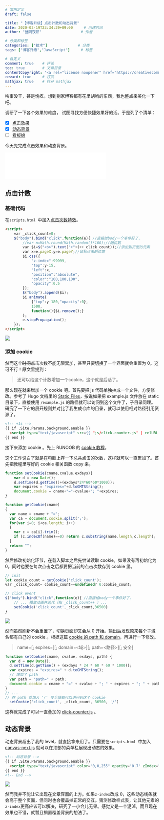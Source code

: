 ```yaml
---
# 常用定义
draft: false

title: "【博客升级】点击计数和动态背景"
date: 2020-02-19T23:34:29+09:00		# 创建时间
author: "昼阴夜阳"             		# 作者

# 分类和标签
categories: ["技术"]		     	# 分类
tags: ["博客升级","JavaScript"]  	# 标签

# 自定义
comment: true	 # 评论
toc: true        # 文章目录
contentCopyright: '<a rel="license noopener" href="https://creativecommons.org/licenses/by-nc-nd/4.0/" target="_blank">CC BY-NC-ND 4.0</a>'	#版权规则
reward: true	 # 打赏
mathjax: true    # 打开 mathjax
---
```


啥事没干，甚是愧疚。想到别家博客都有花里胡哨的东西，我也整点来美化一下吧。

调研了一下各个效果的难度， 试图寻找方便快捷效果好的活。于是列了个清单：

- [x] [点击效果](#点击计数)
- [x] [动态背景](#动态背景)
- [ ] [看板娘](../博客升级看板娘/)

今天先完成点击效果和动态背景。

<iframe frameborder="no" border="0" marginwidth="0" marginheight="0" width=330 height=86 src="//music.163.com/outchain/player?type=2&id=449402984&auto=0&height=66">
</iframe>

## 点击计数

### 基础代码

在`scripts.html `中加入[点击次数特效](http://caibaojian.com/clickcount.html)。

```html
<script>
    var _click_count=0;
    $("body").bind("click",function(e){ //直接给body一个事件好了.
        //var n=Math.round(Math.random()*100);//随机数
        var $i=$("<b>").text("+"+(++_click_count));//添加到页面的元素
        var x=e.pageX,y=e.pageY;//鼠标点击的位置
        $i.css({
            "z-index":99999,
            "top":y-15,
            "left":x,
            "position":"absolute",
            "color":"100,100,100",
            "opacity":0.5
        });
        $("body").append($i);
        $i.animate(
            {"top":y-180,"opacity":0},
            1500,
            function(){$i.remove();}
        );
        e.stopPropagation();
    });
</script>
```

![](https://gitee.com/GZ1A/image-hosting/raw/master/blog/2020/02/20200220025550.png)

### 添加 cookie

然而这个~~时间~~点击次数不能无限累加，甚至只要切换了一个界面就会重置为 0。这可不行！原文里提到：

> 还可以给这个计数增加一个cookie，这个就是后话了。

那么现在就来增加一个 cookie 吧。首先要把 js 代码单独抽成一个文件，方便修改。参考了 Hugo 文档里的 [Static Files](https://gohugo.io/content-management/static-files/#readout)，按说如果把 example.js 文件放在 static 目录下，直接使用 `/example.js` 的路径就可以访问到这个文件了，子目录同理。研究了一下它的展开规则并对比了我生成仓库的目录，就可以使用相对路径引用资源了。

```html
<!-- +1s -->
{{ if .Site.Params.background.enable }}
  <script type="text/javascript" src={{ "js/click-counter.js" | relURL }}></script>
{{ end }}
```

接下来添加 cookie 。先上 RUNOOB 的 [cookie 教程](https://www.runoob.com/js/js-cookies.html)。

这个工作说白了就是在电脑上存一下总共点击的次数，这样就可以一直累加了。首先把教程里写好的 cookie 相关函数 copy 来。

```js
function setCookie(cname,cvalue,exdays){
    var d = new Date();
    d.setTime(d.getTime()+(exdays*24*60*60*1000));
    var expires = "expires="+d.toGMTString();
    document.cookie = cname+"="+cvalue+"; "+expires;
}

function getCookie(cname)
{
  var name = cname + "=";
  var ca = document.cookie.split(';');
  for(var i=0; i<ca.length; i++)
  {
    var c = ca[i].trim();
    if (c.indexOf(name)==0) return c.substring(name.length,c.length);
  }
  return "";
}

```

然后修改初始化环节，在载入脚本之后先尝试读取 cookie，如果没有再初始化为 0。同时也要在每次点击之后都要把当前的点击次数存到 cookie 里。

```js
// init
let cookie_count = getCookie('click_count');
var _click_count= cookie_count==undefined? 0:cookie_count;

// click event
$("body").bind("click",function(e){ //直接给body一个事件好了.
    // ... 播放动画并迭代（指 _click_count++ ）...
    setCookie('click_count',_click_count,36500)
}
```

![](https://gitee.com/GZ1A/image-hosting/raw/master/blog/2020/02/20200222000726.png)

然而虽然刷新不会重置了，切换页面却又会从 0 开始。输出后发现原来每个子域名都有自己的 cookie 。根据这篇 [cookie 的 path 和 domain](https://blog.csdn.net/caseywei/article/details/86539208)，再进行一下修改。

> name=<value>\[; expires=<date>]\[; domain=<域>]\[; path=<路径>]\[; 安全] 

```js
function setCookie(cname, cvalue, exdays, path) {
  var d = new Date();
  d.setTime(d.getTime() + (exdays * 24 * 60 * 60 * 1000));
  var expires = "expires=" + d.toGMTString();
  // 增加了 path
  var path = "path=" + path;
  document.cookie = cname + "=" + cvalue + "; " + expires + "; " + path;
}
// ...
// 在 path 处填入 '/' 使全站都可以访问到这个 cookie
  setCookie('click_count', _click_count, 36500, '/')
```

这样就完成了可以一直叠加的 [click-counter.js](https://github.com/GZ1A/GZ1A.github.io/tree/master/js) 。

## 动态背景

动态背景超出了我的 level，就直接拿来用了。只需要在`scripts.html `中加入 [canvas-next.js](https://github.com/hustcc/canvas-nest.js/blob/master/README-zh.md) 就可以在顶部的菜单栏展现出动态的效果。

```html
<!-- 动态背景 -->
{{ if .Site.Params.background.enable }}
  <script type="text/javascript" color="0,0,255" opacity='0.7' zIndex="-1" count="99" src="//cdn.bootcss.com/canvas-nest.js/1.0.0/canvas-nest.min.js"></script>
{{ end }}
<!-- End -->
```

![](https://gitee.com/GZ1A/image-hosting/raw/master/blog/2020/02/20200220025400.png)

然而我并不能让它出现在文章容器的上方。如果`z-index`改成 0，这些动态线条就会高于整个页面，但同时也会覆盖掉正常的交互。猜测修改样式表，让其他元素的`z-index`更高应该可以解决，研究了一小会儿无果。感觉又是一个泥淖，而且现在效果也不错，就暂且搁置覆盖背景的想法了。

